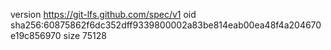 version https://git-lfs.github.com/spec/v1
oid sha256:60875862f6dc352dff9339800002a83be814eab00ea48f4a204670e19c856970
size 75128

